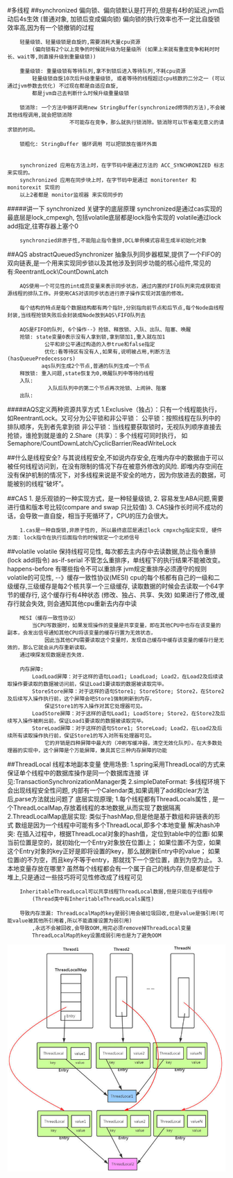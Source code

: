 #多线程
   ##synchronized
        偏向锁、偏向锁默认是打开的,但是有4秒的延迟,jvm启动后4s生效   (普通对象, 加锁后变成偏向锁)
            偏向锁的执行效率也不一定比自旋锁效率高,因为有一个锁撤销的过程
        
        轻量级锁、轻量级锁是自旋的,需要消耗大量cpu资源 
            (偏向锁有2个以上竞争的时候就升级为轻量级所 (如果上来就有重度竞争和耗时时长、wait等,则直接升级到重量级锁))
        
        重量级锁: 重量级锁有等待队列,拿不到锁后进入等待队列,不耗cpu资源
            轻量级锁自旋10次后升级重量级锁, 或者等待的线程超过cpu核数的二分之一 (可以通过jvm参数去优化) 不过现在都是自适应自旋, 
            都是jvm自己去判断什么时候升级重量级锁
            
        锁消除: 一个方法中循环调用new StringBuffer(synchronized修饰的方法),不会被其他线程调用,就会把锁消除
                        不可能存在竞争，那么就执行锁消除。锁消除可以节省毫无意义的请求锁的时间。
        
        锁粗化: StringBuffer 循环调用 可以把锁放在循环外面 
        
        
        synchronized 应用在方法上时，在字节码中是通过方法的 ACC_SYNCHRONIZED 标志来实现的。
        synchronized 应用在同步块上时，在字节码中是通过 monitorenter 和 monitorexit 实现的
        以上2者都是 monitor监视器 来实现同步的
        
        
   #####讲一下 synchronized 关键字的底层原理
        synchronized是通过cas实现的 最底层是lock_cmpexgh,
                    包括volatile底层都是lock指令实现的  volatile通过lock add指定,往寄存器上塞个0
           
        synchronzied非原子性,不能阻止指令重排,DCL单例模式容易生成半初始化对象
                
   ##AQS abstractQueuedSynchronizer
        抽象队列同步器框架,提供了一个FIFO的双向链表,是一个用来实现同步锁以及其他涉及到同步功能的核心组件,常见的有:ReentrantLock\CountDownLatch
        
        AQS使用一个可见性的int成员变量来表示同步状态，通过内置的FIFO队列来完成获取资源线程的排队工作。并使用CAS对该同步状态进行原子操作实现对其值的修改。
        
        每个结构的特点是每个数据结构都有两个指针,分别指向前节点和后节点,每个Node由线程封装,当线程抢锁失败后会封装成Node放到AQS\FIFO队列去
        
        AQS是FIFO的队列, 6个操作--》抢锁、释放锁、入队、出队、阻塞、唤醒
        抢锁: state变量0表示没有人拿到锁,拿到锁加1,重入就在加1
                公平和非公平通过构造的入参true和false指定
                优化:看等待区有没有人,如果有,说明被占用,判断方法(hasQueuePredecessors)
               aqs队列生成2个节点,普通的队列生成一个节点
        释放锁: 重入问题,state恢复为0,唤醒队列中等待的线程
        入队:
                 入队后队列中的第二个节点再次抢锁、上闹钟、阻塞
        出队:
        
   #####AQS定义两种资源共享方式
        1.Exclusive（独占）：只有一个线程能执行，如ReentrantLock。又可分为公平锁和非公平锁：
              公平锁：按照线程在队列中的排队顺序，先到者先拿到锁
              非公平锁：当线程要获取锁时，无视队列顺序直接去抢锁，谁抢到就是谁的
        2.Share（共享）：多个线程可同时执行，
              如Semaphore/CountDownLatch/CyclicBarrier/ReadWriteLock 
              
   ##什么是线程安全?
        与其说线程安全,不如说内存安全,在堆内存中的数据由于可以被任何线程访问到，在没有限制的情况下存在被意外修改的风险.
        即堆内存空间在没有保护机制的情况下，对多线程来说是不安全的地方，因为你放进去的数据，可能被别的线程“破坏”。
   
   ##CAS 
        1. 是乐观锁的一种实现方式，是一种轻量级锁,
        2. 容易发生ABA问题,需要进行值和版本号比较(compare and swap 只比较值)
        3. CAS操作长时间不成功的话，会导致一直自旋，相当于死循环了，CPU的压力会很大。
        
        1.cas是一种自旋锁,非原子性的, 所以最终底层是通过lock cmpxchg指定实现, 硬件方面: lock指令在执行后面指令的时候锁定一个北桥信号
        
   ##volatile
       volatile 保持线程可见性, 每次都去主内存中去读数据,防止指令重排 (lock addl指令)
       as-if-serial  不管怎么重排序，单线程下的执行结果不能被改变。
       happens-before 有哪些指令不可以重排序 jvm规定重排序必须遵守的规则
       volatile的可见性, --》缓存一致性协议(MESI) cpu的每个核都有自己的一级和二级缓存,三级缓存是每2个核共享一个三级缓存,
           读取数据的时候会去读取一个64字节的缓存行, 这个缓存行有4种状态 (修改、独占、共享、失效) 如果进行了修改,缓存行就会失效,
           则会通知其他cpu重新去内存中读
   
        MESI（缓存一致性协议）   
            当CPU写数据时，如果发现操作的变量是共享变量，即在其他CPU中也存在该变量的副本，会发出信号通知其他CPU将该变量的缓存行置为无效状态，
                因此当其他CPU需要读取这个变量时，发现自己缓存中缓存该变量的缓存行是无效的，那么它就会从内存重新读取。
        通过嗅探发现数据是否失效.
       
        内存屏障: 
            LoadLoad屏障：对于这样的语句Load1; LoadLoad; Load2，在Load2及后续读取操作要读取的数据被访问前，保证Load1要读取的数据被读取完毕。
            StoreStore屏障：对于这样的语句Store1; StoreStore; Store2，在Store2及后续写入操作执行前，这个屏障会吧Store1强制刷新到内存，
                保证Store1的写入操作对其它处理器可见。
            LoadStore屏障：对于这样的语句Load1; LoadStore; Store2，在Store2及后续写入操作被刷出前，保证Load1要读取的数据被读取完毕。
            StoreLoad屏障：对于这样的语句Store1; StoreLoad; Load2，在Load2及后续所有读取操作执行前，保证Store1的写入对所有处理器可见。
                它的开销是四种屏障中最大的（冲刷写缓冲器，清空无效化队列）。在大多数处理器的实现中，这个屏障是个万能屏障，兼具其它三种内存屏障的功能
        
        
        
        
        
   ##ThreadLocal
        线程本地副本变量
        使用场景: 
            1.spring采用ThreadLocal的方式来保证单个线程中的数据库操作是同一个数据库连接 详见:TransactionSynchronizationManager类
            2.simpleDateFormat: 多线程环境下会出现线程安全性问题, 内部有一个Calendar类,如果调用了add和clear方法后,parse方法就出问题了
        底层实现原理;
            1.每个线程都有ThreadLocals属性 , 是一个ThreadLocalMap,存放着线程的本地数据,从而实现了数据隔离
            2.ThreadLocalMap底层实现:
                类似于hashMap,但是他是基于数组和非链表的形式
                数组是因为一个线程中可能有多个ThreadLocal,即多个本地变量
                解决hash冲突: 
                    在插入过程中，根据ThreadLocal对象的hash值，定位到table中的位置i
                    如果当前位置是空的，就初始化一个Entry对象放在位置i上；
                    如果位置i不为空，如果这个Entry对象的key正好是即将设置的key，那么就刷新Entry中的value；
                    如果位置i的不为空，而且key不等于entry，那就找下一个空位置，直到为空为止。
            3.本地变量存放在哪里?
                虽然每个线程都会有一个属于自己的栈内存,但是都是位于堆上,只是通过一些技巧将可见性修改成了线程可见
                
        InheritableThreadLocal可以共享线程ThreadLocal数据,但是只能在子线程中
            (Thread类中有InheritableThreadLocals属性)          
            
        导致内存泄漏: ThreadLocalMap的key是弱引用会被垃圾回收,但是value是强引用(可能value被其他所引用着,所以不能直接设置为弱引用)
            ,永远不会被回收,会导致OOM,用完必须remove掉ThreadLocal变量
            ThreadLocalMap的key设置成弱引用也是为了避免OOM
            
   ![](document/resource/ThreadLocal.png)   
        
        
        
        
        
        
        
        
            
   
  